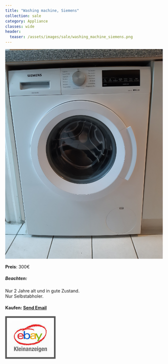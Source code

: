```yaml
---
title: "Washing machine, Siemens"
collection: sale
category: Appliance
classes: wide
header: 
  teaser: /assets/images/sale/washing_machine_siemens.png
---
```




<a href="">
  <img src="/assets/images/sale/washing_machine_siemens.png" alt="Washing machine, Siemens">
</a>

**Preis**: 300€

##### Beachten:
Nur 2 Jahre alt und in gute Zustand.<br>Nur Selbstabholer.

#### Kaufen: <a href = "mailto:digitaldasler@gmail.com?subject=Washing machine, Siemens">Send Email</a>

<a href="">
  <img src="/assets/images/ebay.png" alt="Ebay Kleinanzeigen" style="border: 5px solid #555">
</a>

